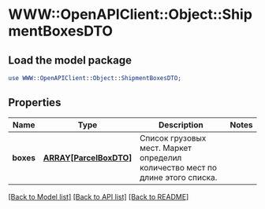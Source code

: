 # WWW::OpenAPIClient::Object::ShipmentBoxesDTO

## Load the model package
```perl
use WWW::OpenAPIClient::Object::ShipmentBoxesDTO;
```

## Properties
Name | Type | Description | Notes
------------ | ------------- | ------------- | -------------
**boxes** | [**ARRAY[ParcelBoxDTO]**](ParcelBoxDTO.md) | Список грузовых мест. Маркет определил количество мест по длине этого списка.  | 

[[Back to Model list]](../README.md#documentation-for-models) [[Back to API list]](../README.md#documentation-for-api-endpoints) [[Back to README]](../README.md)



